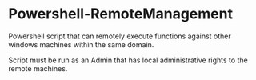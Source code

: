 # Powershell-RemoteManagement
Powershell script that can remotely execute functions against other windows machines within the same domain.

Script must be run as an Admin that has local administrative rights to the remote machines.
